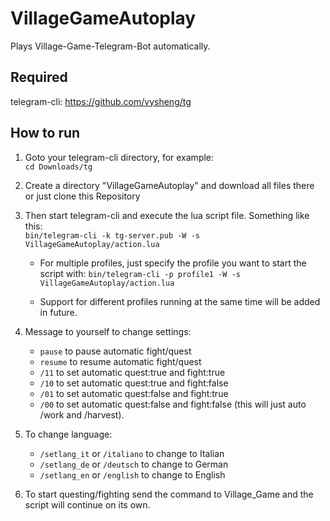 # VillageGameAutoplay
Plays Village-Game-Telegram-Bot automatically.
## Required
telegram-cli:
https://github.com/vysheng/tg
## How to run
1. Goto your telegram-cli directory, for example:  
`cd Downloads/tg`
2. Create a directory "VillageGameAutoplay" and download all files there or just clone this Repository
3. Then start telegram-cli and execute the lua script file. Something like this:  
`bin/telegram-cli -k tg-server.pub -W -s VillageGameAutoplay/action.lua`

	- For multiple profiles, just specify the profile you want to start the script with:
`bin/telegram-cli -p profile1 -W -s VillageGameAutoplay/action.lua`

	- Support for different profiles running at the same time will be added in future.

4. Message to yourself to change settings:
	- `pause` to pause automatic fight/quest 
	- `resume` to resume automatic fight/quest 
	- `/11` to set automatic quest:true  and fight:true
	- `/10` to set automatic quest:true  and fight:false
	- `/01` to set automatic quest:false and fight:true
	- `/00` to set automatic quest:false and fight:false (this will just auto /work and /harvest).

5. To change language:
	- `/setlang_it` or `/italiano` to change to Italian
	- `/setlang_de` or `/deutsch` to change to German
	- `/setlang_en` or `/english` to change to English

6. To start questing/fighting send the command to Village_Game and the script will continue on its own.
